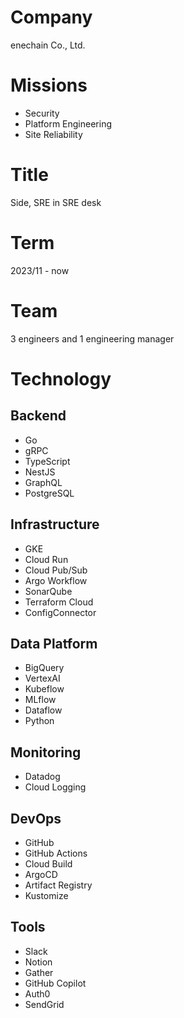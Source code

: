 # Company

enechain Co., Ltd.

# Missions

- Security
- Platform Engineering
- Site Reliability

# Title

Side, SRE in SRE desk

# Term

2023/11 - now

# Team

3 engineers and 1 engineering manager

# Technology

## Backend

- Go
- gRPC
- TypeScript
- NestJS
- GraphQL
- PostgreSQL

## Infrastructure

- GKE
- Cloud Run
- Cloud Pub/Sub
- Argo Workflow
- SonarQube
- Terraform Cloud
- ConfigConnector

## Data Platform

- BigQuery
- VertexAI
- Kubeflow
- MLflow
- Dataflow
- Python

## Monitoring

- Datadog
- Cloud Logging

## DevOps

- GitHub
- GitHub Actions
- Cloud Build
- ArgoCD
- Artifact Registry
- Kustomize

## Tools

- Slack
- Notion
- Gather
- GitHub Copilot
- Auth0
- SendGrid